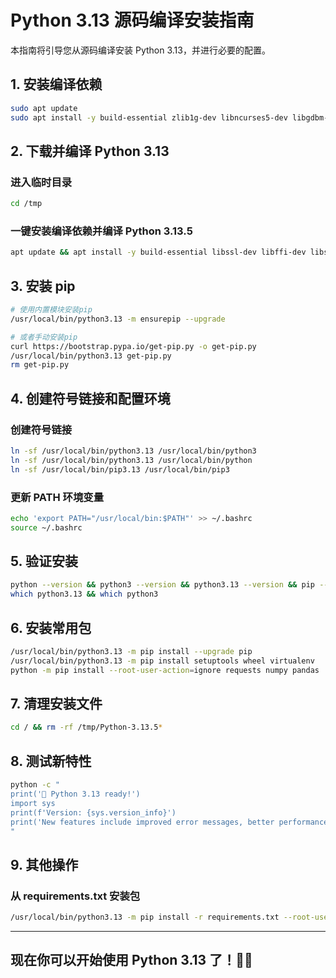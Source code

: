 
# Python 3.13 源码编译安装指南

本指南将引导您从源码编译安装 Python 3.13，并进行必要的配置。


## 1. 安装编译依赖

```bash
sudo apt update
sudo apt install -y build-essential zlib1g-dev libncurses5-dev libgdbm-dev libnss3-dev libssl-dev libreadline-dev libffi-dev libsqlite3-dev wget libbz2-dev
```

## 2. 下载并编译 Python 3.13

### 进入临时目录
```bash
cd /tmp
```

### 一键安装编译依赖并编译 Python 3.13.5
```bash
apt update && apt install -y build-essential libssl-dev libffi-dev libsqlite3-dev libbz2-dev libreadline-dev libncurses5-dev libncursesw5-dev xz-utils tk-dev libxml2-dev libxmlsec1-dev liblzma-dev && cd /tmp && wget https://www.python.org/ftp/python/3.13.5/Python-3.13.5.tgz && tar -xzf Python-3.13.5.tgz && cd Python-3.13.5 && ./configure --enable-optimizations --prefix=/usr/local && make -j$(nproc) && make altinstall
```

## 3. 安装 pip

```bash
# 使用内置模块安装pip
/usr/local/bin/python3.13 -m ensurepip --upgrade

# 或者手动安装pip
curl https://bootstrap.pypa.io/get-pip.py -o get-pip.py
/usr/local/bin/python3.13 get-pip.py
rm get-pip.py
```

## 4. 创建符号链接和配置环境

### 创建符号链接
```bash
ln -sf /usr/local/bin/python3.13 /usr/local/bin/python3
ln -sf /usr/local/bin/python3.13 /usr/local/bin/python
ln -sf /usr/local/bin/pip3.13 /usr/local/bin/pip3
```

### 更新 PATH 环境变量
```bash
echo 'export PATH="/usr/local/bin:$PATH"' >> ~/.bashrc
source ~/.bashrc
```

## 5. 验证安装

```bash
python --version && python3 --version && python3.13 --version && pip --version
which python3.13 && which python3
```

## 6. 安装常用包

```bash
/usr/local/bin/python3.13 -m pip install --upgrade pip
/usr/local/bin/python3.13 -m pip install setuptools wheel virtualenv
python -m pip install --root-user-action=ignore requests numpy pandas
```

## 7. 清理安装文件

```bash
cd / && rm -rf /tmp/Python-3.13.5*
```

## 8. 测试新特性

```bash
python -c "
print('🎉 Python 3.13 ready!')
import sys
print(f'Version: {sys.version_info}')
print('New features include improved error messages, better performance, and more!')
"
```

## 9. 其他操作

### 从 requirements.txt 安装包
```bash
/usr/local/bin/python3.13 -m pip install -r requirements.txt --root-user-action=ignore
```

---

## 现在你可以开始使用 Python 3.13 了！🐍✨
```

